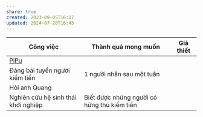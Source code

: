 ```yaml
---
share: true
created: 2023-09-05T16:17
updated: 2024-07-28T16:43
---
```

| Công việc                           | Thành quả mong muốn                         | Giả thiết |
| ----------------------------------- | ------------------------------------------- | --------- |
| [PiPu](../../../../../%F0%9F%93%9CT%C3%A0i%20nguy%C3%AAn/Quang%20c%E1%BA%A3nh%20th%E1%BB%8B%20tr%C6%B0%E1%BB%9Dng/Ch%C6%B0%C6%A1ng%20tr%C3%ACnh%20qu%E1%BA%A3n%20l%C3%BD%20ti%E1%BB%81n/5%20T%C3%AAn%20ch%C6%B0%C6%A1ng%20tr%C3%ACnh/App%20qu%E1%BA%A3n%20l%C3%BD%20chi%20ti%C3%AAu/PiPu.md)                            |                                             |           |
| Đăng bài tuyển người kiếm tiền      | 1 người nhắn sau một tuần                   |           |
| Hỏi anh Quang                       |                                             |           |
| Nghiên cứu hệ sinh thái khởi nghiệp | Biết được những người có hứng thú kiếm tiền |           |
